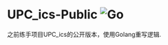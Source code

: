 # UPC_ics-Public ![Go](https://github.com/lx200916/UPC_ics-Public/workflows/Go/badge.svg)
之前练手项目UPC_ics的公开版本，使用Golang重写逻辑.
